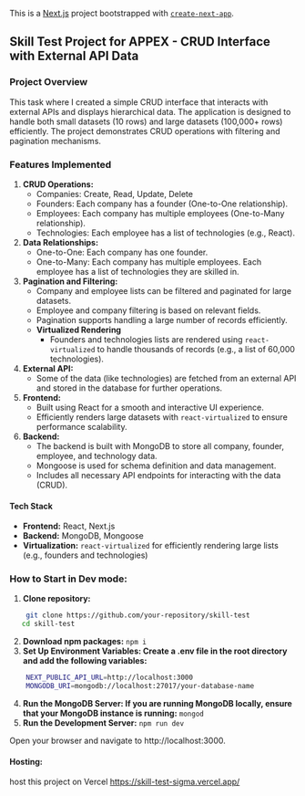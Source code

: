 This is a [Next.js](https://nextjs.org) project bootstrapped with [`create-next-app`](https://nextjs.org/docs/app/api-reference/cli/create-next-app).

## Skill Test Project for APPEX - CRUD Interface with External API Data

### Project Overview

This task where I created a simple CRUD interface that interacts with external APIs and displays hierarchical data. The application is designed to handle both small datasets (10 rows) and large datasets (100,000+ rows) efficiently. The project demonstrates CRUD operations with filtering and pagination mechanisms.

### Features Implemented

1. **CRUD Operations:**
    - Companies: Create, Read, Update, Delete
    - Founders: Each company has a founder (One-to-One relationship).
    - Employees: Each company has multiple employees (One-to-Many relationship).
    - Technologies: Each employee has a list of technologies (e.g., React).
2. **Data Relationships:**
    - One-to-One: Each company has one founder.
    - One-to-Many: Each company has multiple employees. Each employee has a list of technologies they are skilled in.
3. **Pagination and Filtering:**
    - Company and employee lists can be filtered and paginated for large datasets.
    - Employee and company filtering is based on relevant fields.
    - Pagination supports handling a large number of records efficiently.
    - **Virtualized Rendering**
        - Founders and technologies lists are rendered using `react-virtualized` to handle thousands of records (e.g., a list of 60,000 technologies).
4. **External API:**
    - Some of the data (like technologies) are fetched from an external API and stored in the database for further operations.
5. **Frontend:**
    - Built using React for a smooth and interactive UI experience.
    - Efficiently renders large datasets with `react-virtualized` to ensure performance scalability.
6. **Backend:**
    - The backend is built with MongoDB to store all company, founder, employee, and technology data.
    - Mongoose is used for schema definition and data management.
    - Includes all necessary API endpoints for interacting with the data (CRUD).

#### Tech Stack

-   **Frontend:** React, Next.js
-   **Backend:** MongoDB, Mongoose
-   **Virtualization:** `react-virtualized` for efficiently rendering large lists (e.g., founders and technologies)

### How to Start in Dev mode:

1.  **Clone repository:**

```bash
    git clone https://github.com/your-repository/skill-test
   cd skill-test
```

2.  **Download npm packages:**
    `npm i`
3.  **Set Up Environment Variables: Create a .env file in the root directory and add the following variables:**

```bash
    NEXT_PUBLIC_API_URL=http://localhost:3000
    MONGODB_URI=mongodb://localhost:27017/your-database-name
```

4.  **Run the MongoDB Server: If you are running MongoDB locally, ensure that your MongoDB instance is running:**
    `mongod`
5.  **Run the Development Server:**
    `npm run dev`

Open your browser and navigate to http://localhost:3000.

#### Hosting:

host this project on Vercel https://skill-test-sigma.vercel.app/
